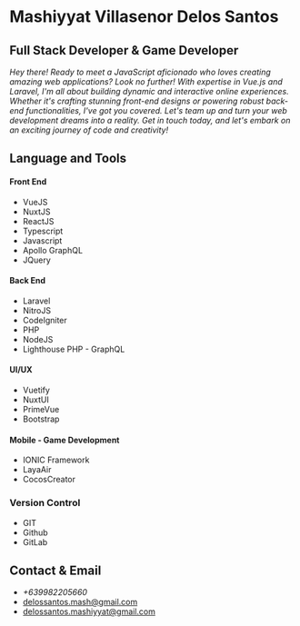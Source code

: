 
# Mashiyyat Villasenor Delos Santos

## Full Stack Developer & Game Developer

*Hey there! Ready to meet a JavaScript aficionado who loves creating amazing web applications? Look no further! With expertise in Vue.js and Laravel, I'm all about building dynamic and interactive online experiences. Whether it's crafting stunning front-end designs or powering robust back-end functionalities, I've got you covered. Let's team up and turn your web development dreams into a reality. Get in touch today, and let's embark on an exciting journey of code and creativity!*

## Language and Tools

 #### Front End
 - VueJS
 - NuxtJS
 - ReactJS
 - Typescript
 - Javascript
 - Apollo GraphQL
 - JQuery
#### Back End
- Laravel 
- NitroJS
- CodeIgniter
- PHP
- NodeJS
- Lighthouse PHP - GraphQL
 #### UI/UX
 - Vuetify
 - NuxtUI
 - PrimeVue
 - Bootstrap
 #### Mobile - Game Development
 - IONIC Framework
 - LayaAir
 - CocosCreator
 ### Version Control
- GIT
- Github
- GitLab
 

## Contact & Email
- *+639982205660*
- delossantos.mash@gmail.com
- delossantos.mashiyyat@gmail.com
